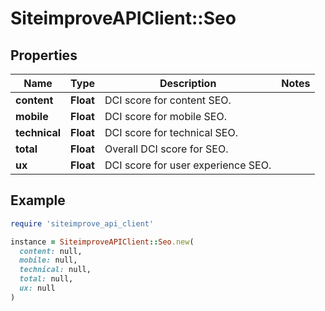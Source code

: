 # SiteimproveAPIClient::Seo

## Properties

| Name | Type | Description | Notes |
| ---- | ---- | ----------- | ----- |
| **content** | **Float** | DCI score for content SEO. |  |
| **mobile** | **Float** | DCI score for mobile SEO. |  |
| **technical** | **Float** | DCI score for technical SEO. |  |
| **total** | **Float** | Overall DCI score for SEO. |  |
| **ux** | **Float** | DCI score for user experience SEO. |  |

## Example

```ruby
require 'siteimprove_api_client'

instance = SiteimproveAPIClient::Seo.new(
  content: null,
  mobile: null,
  technical: null,
  total: null,
  ux: null
)
```

